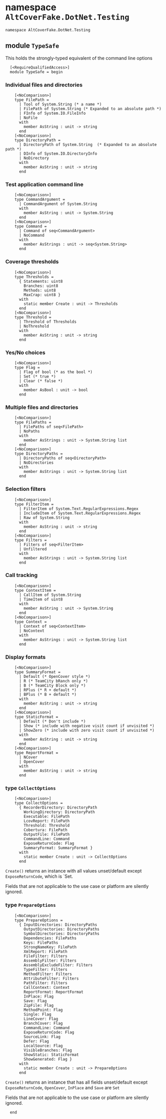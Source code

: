 






# namespace `AltCoverFake.DotNet.Testing`
```
namespace AltCoverFake.DotNet.Testing
```

## module `TypeSafe`
This holds the strongly-typed equivalent of the command line options
```
  [<RequireQualifiedAccess>]
  module TypeSafe = begin
```
### Individual files and directories
```
    [<NoComparison>]
    type FilePath =
      | Tool of System.String (* a name *)
      | FilePath of System.String (* Expanded to an absolute path *)
      | FInfo of System.IO.FileInfo
      | NoFile
      with
        member AsString : unit -> string
      end
    [<NoComparison>]
    type DirectoryPath =
      | DirectoryPath of System.String  (* Expanded to an absolute path *)
      | DInfo of System.IO.DirectoryInfo
      | NoDirectory
      with
        member AsString : unit -> string
      end
```
### Test application command line
```
    [<NoComparison>]
    type CommandArgument =
      | CommandArgument of System.String
      with
        member AsString : unit -> System.String
      end
    [<NoComparison>]
    type Command =
      | Command of seq<CommandArgument>
      | NoCommand
      with
        member AsStrings : unit -> seq<System.String>
      end
```
### Coverage thresholds
```
    [<NoComparison>]
    type Thresholds =
      { Statements: uint8
        Branches: uint8
        Methods: uint8
        MaxCrap: uint8 }
      with
        static member Create : unit -> Thresholds
      end
    [<NoComparison>]
    type Threshold =
      | Threshold of Thresholds
      | NoThreshold
      with
        member AsString : unit -> string
      end
```
### Yes/No choices
```
    [<NoComparison>]
    type Flag =
      | Flag of bool (* as the bool *)
      | Set (* true *)
      | Clear (* false *)
      with
        member AsBool : unit -> bool
      end
```
### Multiple files and directories
```
    [<NoComparison>]
    type FilePaths =
      | FilePaths of seq<FilePath>
      | NoPaths
      with
        member AsStrings : unit -> System.String list
      end
    [<NoComparison>]
    type DirectoryPaths =
      | DirectoryPaths of seq<DirectoryPath>
      | NoDirectories
      with
        member AsStrings : unit -> System.String list
      end
```
### Selection filters
```
    [<NoComparison>]
    type FilterItem =
      | FilterItem of System.Text.RegularExpressions.Regex
      | IncludeItem of System.Text.RegularExpressions.Regex
      | Raw of System.String
      with
        member AsString : unit -> string
      end
    [<NoComparison>]
    type Filters =
      | Filters of seq<FilterItem>
      | Unfiltered
      with
        member AsStrings : unit -> System.String list
      end
```
### Call tracking
```
    [<NoComparison>]
    type ContextItem =
      | CallItem of System.String
      | TimeItem of uint8
      with
        member AsString : unit -> System.String
      end
    [<NoComparison>]
    type Context =
      | Context of seq<ContextItem>
      | NoContext
      with
        member AsStrings : unit -> System.String list
      end
```
### Display formats
```
    [<NoComparison>]
    type SummaryFormat =
      | Default (* OpenCover style *)
      | R (* TeamCity bRanch only *)
      | B (* TeamCity Block only *)
      | RPlus (* R + default *)
      | BPlus (* B + default *)
      with
        member AsString : unit -> string
      end
    [<NoComparison>]
    type StaticFormat =
      | Default (* Don't include *)
      | Show (* include with negative visit count if unvisited *)
      | ShowZero (* include with zero visit count if unvisited *)
      with
        member AsString : unit -> string
      end
    [<NoComparison>]
    type ReportFormat =
      | NCover
      | OpenCover
      with
        member AsString : unit -> string
      end
```
### type `CollectOptions`
```
    [<NoComparison>]
    type CollectOptions =
      { RecorderDirectory: DirectoryPath
        WorkingDirectory: DirectoryPath
        Executable: FilePath
        LcovReport: FilePath
        Threshold: Threshold
        Cobertura: FilePath
        OutputFile: FilePath
        CommandLine: Command
        ExposeReturnCode: Flag
        SummaryFormat: SummaryFormat }
      with
        static member Create : unit -> CollectOptions
      end
```
`Create()` returns an instance with all values unset/default except `ExposeReturnCode`, which is `Set.

Fields that are not applicable to the use case or platform are silently ignored.

### type `PrepareOptions`
```
    [<NoComparison>]
    type PrepareOptions =
      { InputDirectories: DirectoryPaths
        OutputDirectories: DirectoryPaths
        SymbolDirectories: DirectoryPaths
        Dependencies: FilePaths
        Keys: FilePaths
        StrongNameKey: FilePath
        XmlReport: FilePath
        FileFilter: Filters
        AssemblyFilter: Filters
        AssemblyExcludeFilter: Filters
        TypeFilter: Filters
        MethodFilter: Filters
        AttributeFilter: Filters
        PathFilter: Filters
        CallContext: Context
        ReportFormat: ReportFormat
        InPlace: Flag
        Save: Flag
        ZipFile: Flag
        MethodPoint: Flag
        Single: Flag
        LineCover: Flag
        BranchCover: Flag
        CommandLine: Command
        ExposeReturnCode: Flag
        SourceLink: Flag
        Defer: Flag
        LocalSource: Flag
        VisibleBranches: Flag
        ShowStatic: StaticFormat
        ShowGenerated: Flag }
      with
        static member Create : unit -> PrepareOptions
      end
```
`Create()` returns an instance that has all fields unset/default except `ExposeReturnCode`, `OpenCover`, `InPlace` and `Save` are `Set`

Fields that are not applicable to the use case or platform are silently ignored.

```
  end
 ```
